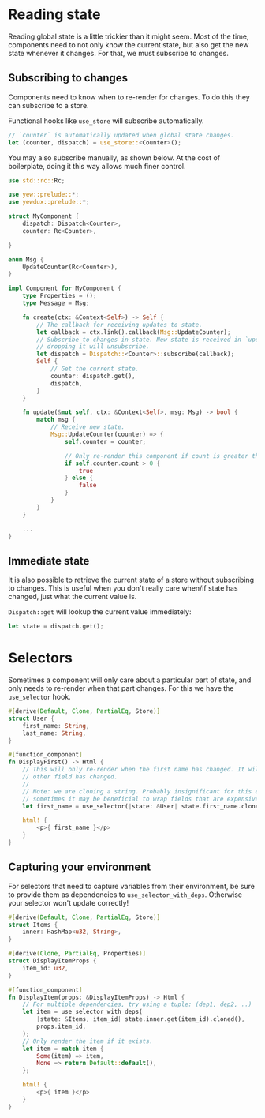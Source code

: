 # Reading state

Reading global state is a little trickier than it might seem. Most of the time, components need to
not only know the current state, but also get the new state whenever it changes. For that, we must
subscribe to changes.

## Subscribing to changes

Components need to know when to re-render for changes. To do this they can subscribe to a store.

Functional hooks like `use_store` will subscribe automatically.

```rust
// `counter` is automatically updated when global state changes.
let (counter, dispatch) = use_store::<Counter>();
```

You may also subscribe manually, as shown below. At the cost of boilerplate, doing it this way
allows much finer control.

```rust
use std::rc::Rc;

use yew::prelude::*;
use yewdux::prelude::*;

struct MyComponent {
    dispatch: Dispatch<Counter>,
    counter: Rc<Counter>,

}

enum Msg {
    UpdateCounter(Rc<Counter>),
}

impl Component for MyComponent {
    type Properties = ();
    type Message = Msg;

    fn create(ctx: &Context<Self>) -> Self {
        // The callback for receiving updates to state.
        let callback = ctx.link().callback(Msg::UpdateCounter);
        // Subscribe to changes in state. New state is received in `update`. Be sure to save this,
        // dropping it will unsubscribe.
        let dispatch = Dispatch::<Counter>::subscribe(callback);
        Self {
            // Get the current state.
            counter: dispatch.get(),
            dispatch,
        }
    }

    fn update(&mut self, ctx: &Context<Self>, msg: Msg) -> bool {
        match msg {
            // Receive new state.
            Msg::UpdateCounter(counter) => {
                self.counter = counter;

                // Only re-render this component if count is greater that 0 (for example).
                if self.counter.count > 0 {
                    true
                } else {
                    false
                }
            }
        }
    }

    ...
}
```

## Immediate state

It is also possible to retrieve the current state of a store without subscribing to changes. This is
useful when you don't really care when/if state has changed, just what the current value is.

`Dispatch::get` will lookup the current value immediately:

```rust
let state = dispatch.get();
```

# Selectors

Sometimes a component will only care about a particular part of state, and only needs to re-render
when that part changes. For this we have the `use_selector` hook.

```rust
#[derive(Default, Clone, PartialEq, Store)]
struct User {
    first_name: String,
    last_name: String,
}

#[function_component]
fn DisplayFirst() -> Html {
    // This will only re-render when the first name has changed. It will **not** re-render if any
    // other field has changed.
    //
    // Note: we are cloning a string. Probably insignificant for this example, however
    // sometimes it may be beneficial to wrap fields that are expensive to clone in an `Rc`.
    let first_name = use_selector(|state: &User| state.first_name.clone());

    html! {
        <p>{ first_name }</p>
    }
}
```

## Capturing your environment

For selectors that need to capture variables from their environment, be sure to provide them as
dependencies to `use_selector_with_deps`. Otherwise your selector won't update correctly!

```rust
#[derive(Default, Clone, PartialEq, Store)]
struct Items {
    inner: HashMap<u32, String>,
}

#[derive(Clone, PartialEq, Properties)]
struct DisplayItemProps {
    item_id: u32,
}

#[function_component]
fn DisplayItem(props: &DisplayItemProps) -> Html {
    // For multiple dependencies, try using a tuple: (dep1, dep2, ..)
    let item = use_selector_with_deps(
        |state: &Items, item_id| state.inner.get(item_id).cloned(),
        props.item_id,
    );
    // Only render the item if it exists.
    let item = match item {
        Some(item) => item,
        None => return Default::default(),
    };

    html! {
        <p>{ item }</p>
    }
}
```
